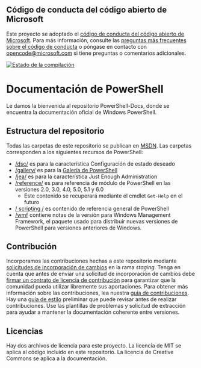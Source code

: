 ## <a name="microsoft-open-source-code-of-conduct"></a>Código de conducta del código abierto de Microsoft

Este proyecto se adoptado el [código de conducta del código abierto de Microsoft](https://opensource.microsoft.com/codeofconduct/).
Para más información, consulte las [preguntas más frecuentes sobre el código de conducta](https://opensource.microsoft.com/codeofconduct/faq/) o póngase en contacto con [opencode@microsoft.com](mailto:opencode@microsoft.com) si tiene preguntas o comentarios adicionales.

[![Estado de la compilación](https://ci.appveyor.com/api/projects/status/onshefxnc4g4pv87/branch/staging?svg=true)](https://ci.appveyor.com/project/PowerShell/powershell-docs/branch/staging)

# <a name="powershell-documentation"></a>Documentación de PowerShell

Le damos la bienvenida al repositorio PowerShell-Docs, donde se encuentra la documentación oficial de Windows PowerShell. 

## <a name="repository-structure"></a>Estructura del repositorio
Todas las carpetas de este repositorio se publican en [MSDN](https://msdn.microsoft.com/en-us/powershell). Las carpetas corresponden a los siguientes recursos de PowerShell:
* [/dsc/](https://msdn.microsoft.com/en-us/powershell/dsc/) es para la característica Configuración de estado deseado
* [/gallery/](https://msdn.microsoft.com/powershell/gallery) es para la [Galería de PowerShell](https://www.powershellgallery.com/)
* [/jea/](https://msdn.microsoft.com/powershell/jea/) es para la característica Just Enough Administration
* [/reference/](https://msdn.microsoft.com/powershell/reference/) es para referencia de módulo de PowerShell en las versiones 2.0, 3.0, 4.0, 5.0, 5.1 y 6.0
  * Este contenido se recuperará mediante el cmdlet `Get-Help` en el futuro
* [/ scripting /](https://msdn.microsoft.com/en-us/powershell/scripting/) es contenido de referencia general de PowerShell
* [/wmf](https://msdn.microsoft.com/en-us/powershell/wmf/readme) contiene notas de la versión para Windows Management Framework, el paquete usado para distribuir nuevas versiones de PowerShell para versiones anteriores de Windows. 



## <a name="contributing"></a>Contribución

Incorporamos las contribuciones hechas a este repositorio mediante [solicitudes de incorporación de cambios](https://help.github.com/articles/using-pull-requests/) en la rama *staging*. Tenga en cuenta que antes de enviar una solicitud de incorporación de cambios debe [firmar un contrato de licencia de contribución](https://cla.microsoft.com/) para garantizar que la comunidad pueda utilizar libremente sus aportaciones.
Para obtener más información sobre las contribuciones, lea nuestra [guía de contribuciones](CONTRIBUTING.md).
Hay una [guía de estilo](./STYLE.md) preliminar que puede revisar antes de realizar contribuciones.
Use las plantillas de problemas y solicitud de extracción para ayudar a mantener la documentación coherente entre versiones. 

## <a name="licenses"></a>Licencias

Hay dos archivos de licencia para este proyecto. La licencia de MIT se aplica al código incluido en este repositorio.
La licencia de Creative Commons se aplica a la documentación. 
